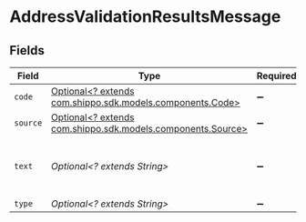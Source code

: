 # AddressValidationResultsMessage


## Fields

| Field                                                                                            | Type                                                                                             | Required                                                                                         | Description                                                                                      | Example                                                                                          |
| ------------------------------------------------------------------------------------------------ | ------------------------------------------------------------------------------------------------ | ------------------------------------------------------------------------------------------------ | ------------------------------------------------------------------------------------------------ | ------------------------------------------------------------------------------------------------ |
| `code`                                                                                           | [Optional<? extends com.shippo.sdk.models.components.Code>](../../models/components/Code.md)     | :heavy_minus_sign:                                                                               | N/A                                                                                              | Unknown Street                                                                                   |
| `source`                                                                                         | [Optional<? extends com.shippo.sdk.models.components.Source>](../../models/components/Source.md) | :heavy_minus_sign:                                                                               | N/A                                                                                              | Shippo Address Validator                                                                         |
| `text`                                                                                           | *Optional<? extends String>*                                                                     | :heavy_minus_sign:                                                                               | N/A                                                                                              | City, State and ZIP Code are valid, but street address is not a match.                           |
| `type`                                                                                           | *Optional<? extends String>*                                                                     | :heavy_minus_sign:                                                                               | N/A                                                                                              | address_warning                                                                                  |